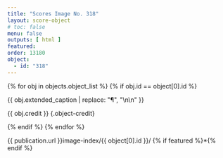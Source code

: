 ```yaml
---
title: "Scores Image No. 318"
layout: score-object
# toc: false
menu: false
outputs: [ html ]
featured: 
order: 13180
object:
  - id: "318"
---
```


{% for obj in objects.object_list %}
{% if obj.id == object[0].id %}

{{ obj.extended_caption | replace: "¶", "\n\n" }}

{{ obj.credit }} {.object-credit}

{% endif %}
{% endfor %}

<div class="object-credit object-url is-print-only">

{{ publication.url }}image-index/{{ object[0].id }}/ {% if featured %}*{% endif %}

</div>
